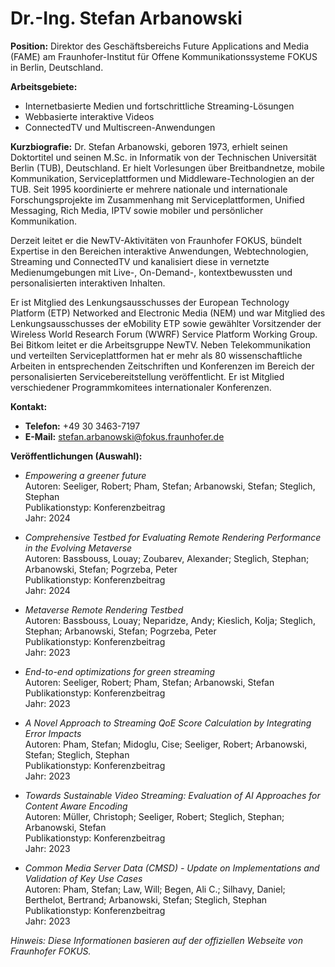# Dr.-Ing. Stefan Arbanowski

**Position:** Direktor des Geschäftsbereichs Future Applications and Media (FAME) am Fraunhofer-Institut für Offene Kommunikationssysteme FOKUS in Berlin, Deutschland.

**Arbeitsgebiete:**
- Internetbasierte Medien und fortschrittliche Streaming-Lösungen
- Webbasierte interaktive Videos
- ConnectedTV und Multiscreen-Anwendungen

**Kurzbiografie:**
Dr. Stefan Arbanowski, geboren 1973, erhielt seinen Doktortitel und seinen M.Sc. in Informatik von der Technischen Universität Berlin (TUB), Deutschland. Er hielt Vorlesungen über Breitbandnetze, mobile Kommunikation, Serviceplattformen und Middleware-Technologien an der TUB. Seit 1995 koordinierte er mehrere nationale und internationale Forschungsprojekte im Zusammenhang mit Serviceplattformen, Unified Messaging, Rich Media, IPTV sowie mobiler und persönlicher Kommunikation.

Derzeit leitet er die NewTV-Aktivitäten von Fraunhofer FOKUS, bündelt Expertise in den Bereichen interaktive Anwendungen, Webtechnologien, Streaming und ConnectedTV und kanalisiert diese in vernetzte Medienumgebungen mit Live-, On-Demand-, kontextbewussten und personalisierten interaktiven Inhalten.

Er ist Mitglied des Lenkungsausschusses der European Technology Platform (ETP) Networked and Electronic Media (NEM) und war Mitglied des Lenkungsausschusses der eMobility ETP sowie gewählter Vorsitzender der Wireless World Research Forum (WWRF) Service Platform Working Group. Bei Bitkom leitet er die Arbeitsgruppe NewTV. Neben Telekommunikation und verteilten Serviceplattformen hat er mehr als 80 wissenschaftliche Arbeiten in entsprechenden Zeitschriften und Konferenzen im Bereich der personalisierten Servicebereitstellung veröffentlicht. Er ist Mitglied verschiedener Programmkomitees internationaler Konferenzen.

**Kontakt:**
- **Telefon:** +49 30 3463-7197
- **E-Mail:** [stefan.arbanowski@fokus.fraunhofer.de](mailto:stefan.arbanowski@fokus.fraunhofer.de)

**Veröffentlichungen (Auswahl):**
- *Empowering a greener future*  
  Autoren: Seeliger, Robert; Pham, Stefan; Arbanowski, Stefan; Steglich, Stephan  
  Publikationstyp: Konferenzbeitrag  
  Jahr: 2024

- *Comprehensive Testbed for Evaluating Remote Rendering Performance in the Evolving Metaverse*  
  Autoren: Bassbouss, Louay; Zoubarev, Alexander; Steglich, Stephan; Arbanowski, Stefan; Pogrzeba, Peter  
  Publikationstyp: Konferenzbeitrag  
  Jahr: 2024

- *Metaverse Remote Rendering Testbed*  
  Autoren: Bassbouss, Louay; Neparidze, Andy; Kieslich, Kolja; Steglich, Stephan; Arbanowski, Stefan; Pogrzeba, Peter  
  Publikationstyp: Konferenzbeitrag  
  Jahr: 2023

- *End-to-end optimizations for green streaming*  
  Autoren: Seeliger, Robert; Pham, Stefan; Arbanowski, Stefan  
  Publikationstyp: Konferenzbeitrag  
  Jahr: 2023

- *A Novel Approach to Streaming QoE Score Calculation by Integrating Error Impacts*  
  Autoren: Pham, Stefan; Midoglu, Cise; Seeliger, Robert; Arbanowski, Stefan; Steglich, Stephan  
  Publikationstyp: Konferenzbeitrag  
  Jahr: 2023

- *Towards Sustainable Video Streaming: Evaluation of AI Approaches for Content Aware Encoding*  
  Autoren: Müller, Christoph; Seeliger, Robert; Steglich, Stephan; Arbanowski, Stefan  
  Publikationstyp: Konferenzbeitrag  
  Jahr: 2023

- *Common Media Server Data (CMSD) - Update on Implementations and Validation of Key Use Cases*  
  Autoren: Pham, Stefan; Law, Will; Begen, Ali C.; Silhavy, Daniel; Berthelot, Bertrand; Arbanowski, Stefan; Steglich, Stephan  
  Publikationstyp: Konferenzbeitrag  
  Jahr: 2023

*Hinweis: Diese Informationen basieren auf der offiziellen Webseite von Fraunhofer FOKUS.* 
